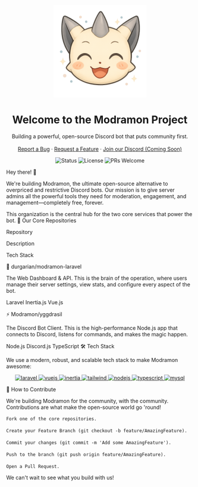 <p align="center">
<img src="https://raw.githubusercontent.com/Modramon/.github/refs/heads/main/modramon_smile.png" alt="Modramon Logo" width="250"/>
</p>

<h1 align="center">Welcome to the Modramon Project</h1>

<p align="center">
Building a powerful, open-source Discord bot that puts community first.
<br />
<br />
<a href="https://github.com/Modramon/yggdrasil/issues">Report a Bug</a>
·
<a href="https://github.com/Modramon/yggdrasil/issues">Request a Feature</a>
·
<a href="#">Join our Discord (Coming Soon)</a>
</p>

<p align="center">
<img src="https://img.shields.io/badge/Status-online-008000" alt="Status" />
<img src="https://img.shields.io/badge/License-MIT-8A2BE2" alt="License" />
<img src="https://img.shields.io/badge/PRs-Welcome-fcba03" alt="PRs Welcome" />
</p>
Hey there! 👋

We're building Modramon, the ultimate open-source alternative to overpriced and restrictive Discord bots. Our mission is to give server admins all the powerful tools they need for moderation, engagement, and management—completely free, forever.

This organization is the central hub for the two core services that power the bot.
🚀 Our Core Repositories

Repository
	

Description
	

Tech Stack

🤖 durgarian/modramon-laravel
	

The Web Dashboard & API. This is the brain of the operation, where users manage their server settings, view stats, and configure every aspect of the bot.
	

Laravel Inertia.js Vue.js

⚡ Modramon/yggdrasil
	

The Discord Bot Client. This is the high-performance Node.js app that connects to Discord, listens for commands, and makes the magic happen.
	

Node.js Discord.js TypeScript
🛠️ Tech Stack

We use a modern, robust, and scalable tech stack to make Modramon awesome:

<p align="center">
<a href="https://laravel.com" target="_blank" rel="noreferrer"> <img src="https://www.google.com/search?q=https://raw.githubusercontent.com/devicons/devicon/master/icons/laravel/laravel-plain-wordmark.svg" alt="laravel" width="40" height="40"/> </a>
<a href="https://vuejs.org/" target="_blank" rel="noreferrer"> <img src="https://www.google.com/search?q=https://raw.githubusercontent.com/devicons/devicon/master/icons/vuejs/vuejs-original-wordmark.svg" alt="vuejs" width="40" height="40"/> </a>
<a href="https://inertiajs.com/" target="_blank" rel="noreferrer"> <img src="https://www.google.com/search?q=https://raw.githubusercontent.com/devicons/devicon/master/icons/figma/figma-original.svg" alt="inertia" width="40" height="40"/> </a> <!-- Using Figma as a placeholder for Inertia -->
<a href="https://tailwindcss.com/" target="_blank" rel="noreferrer"> <img src="https://www.google.com/search?q=https://raw.githubusercontent.com/devicons/devicon/master/icons/tailwindcss/tailwindcss-original-wordmark.svg" alt="tailwind" width="40" height="40"/> </a>
<a href="https://nodejs.org" target="_blank" rel="noreferrer"> <img src="https://www.google.com/search?q=https://raw.githubusercontent.com/devicons/devicon/master/icons/nodejs/nodejs-original-wordmark.svg" alt="nodejs" width="40" height="40"/> </a>
<a href="https://www.typescriptlang.org/" target="_blank" rel="noreferrer"> <img src="https://www.google.com/search?q=https://raw.githubusercontent.com/devicons/devicon/master/icons/typescript/typescript-original.svg" alt="typescript" width="40" height="40"/> </a>
<a href="https://www.mysql.com/" target="_blank" rel="noreferrer"> <img src="https://www.google.com/search?q=https://raw.githubusercontent.com/devicons/devicon/master/icons/mysql/mysql-original-wordmark.svg" alt="mysql" width="40" height="40"/> </a>
</p>
🤝 How to Contribute

We're building Modramon for the community, with the community. Contributions are what make the open-source world go 'round!

    Fork one of the core repositories.

    Create your Feature Branch (git checkout -b feature/AmazingFeature).

    Commit your changes (git commit -m 'Add some AmazingFeature').

    Push to the branch (git push origin feature/AmazingFeature).

    Open a Pull Request.

We can't wait to see what you build with us!
